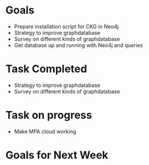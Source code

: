 # Goals
* Prepare installation script for CKG in Neo4j
* Strategy to improve graphdatabase
* Survey on different kinds of graphdatabase
* Get database up and running with Neo4j and queries

# Task Completed
* Strategy to improve graphdatabase
* Survey on different kinds of graphdatabase

# Task on progress
* Make MPA cloud working

# Goals for Next Week
